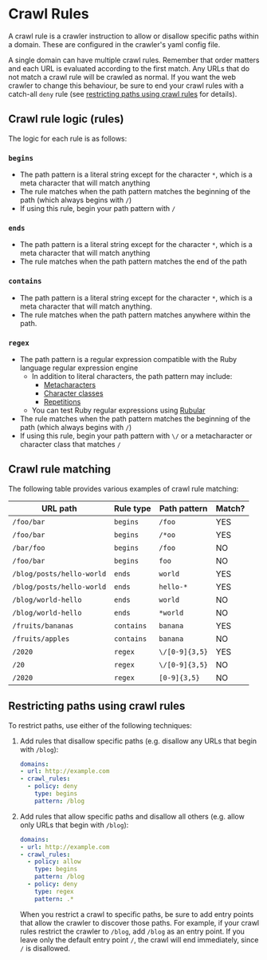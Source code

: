 # Crawl Rules

A crawl rule is a crawler instruction to allow or disallow specific paths within a domain.
These are configured in the crawler's yaml config file.

A single domain can have multiple crawl rules.
Remember that order matters and each URL is evaluated according to the first match.
Any URLs that do not match a crawl rule will be crawled as normal.
If you want the web crawler to change this behaviour, be sure to end your crawl rules with a catch-all `deny` rule (see [restricting paths using crawl rules](#restricting-paths-using-crawl-rules) for details).

## Crawl rule logic (rules)

The logic for each rule is as follows:

### `begins`

- The path pattern is a literal string except for the character `*`, which is a meta character that will match anything
- The rule matches when the path pattern matches the beginning of the path (which always begins with `/`)
- If using this rule, begin your path pattern with `/`

### `ends`

- The path pattern is a literal string except for the character `*`, which is a meta character that will match anything
- The rule matches when the path pattern matches the end of the path

### `contains`

- The path pattern is a literal string except for the character `*`, which is a meta character that will match anything.
- The rule matches when the path pattern matches anywhere within the path.

### `regex`

- The path pattern is a regular expression compatible with the Ruby language regular expression engine
  - In addition to literal characters, the path pattern may include:
    - [Metacharacters](https://ruby-doc.org/core-3.1.0/Regexp.html#class-Regexp-label-Metacharacters+and+Escapes)
    - [Character classes](https://ruby-doc.org/core-3.1.0/Regexp.html#class-Regexp-label-Character+Classes)
    - [Repetitions](https://ruby-doc.org/core-3.1.0/Regexp.html#class-Regexp-label-Repetition)
  - You can test Ruby regular expressions using [Rubular](https://rubular.com/)
- The rule matches when the path pattern matches the beginning of the path (which always begins with `/`)
- If using this rule, begin your path pattern with `\/` or a metacharacter or character class that matches `/`

## Crawl rule matching

The following table provides various examples of crawl rule matching:

| URL path                  | Rule type  | Path pattern   | Match? |
|---------------------------|------------|----------------|--------|
| `/foo/bar`                | `begins`   | `/foo`         | YES    |
| `/foo/bar`                | `begins`   | `/*oo`         | YES    |
| `/bar/foo`                | `begins`   | `/foo`         | NO     |
| `/foo/bar`                | `begins`   | `foo`          | NO     |
| `/blog/posts/hello-world` | `ends`     | `world`        | YES    |
| `/blog/posts/hello-world` | `ends`     | `hello-*`      | YES    |
| `/blog/world-hello `      | `ends`     | `world `       | NO     |
| `/blog/world-hello`       | `ends`     | `*world`       | NO     |
| `/fruits/bananas`         | `contains` | `banana`       | YES    |
| `/fruits/apples`          | `contains` | `banana`       | NO     |
| `/2020`                   | `regex`    | `\/[0-9]{3,5}` | YES    |
| `/20`                     | `regex`    | `\/[0-9]{3,5}` | NO     |
| `/2020`                   | `regex`    | `[0-9]{3,5}`   | NO     |

## Restricting paths using crawl rules

To restrict paths, use either of the following techniques:

1. Add rules that disallow specific paths (e.g. disallow any URLs that begin with `/blog`):
    ```yaml
    domains:
    - url: http://example.com
    - crawl_rules:
      - policy: deny
        type: begins
        pattern: /blog
    ```

2. Add rules that allow specific paths and disallow all others (e.g. allow only URLs that begin with `/blog`):
    ```yaml
    domains:
    - url: http://example.com
    - crawl_rules:
      - policy: allow
        type: begins
        pattern: /blog
      - policy: deny
        type: regex
        pattern: .*
    ```
    When you restrict a crawl to specific paths, be sure to add entry points that allow the crawler to discover those paths.
    For example, if your crawl rules restrict the crawler to `/blog`, add `/blog` as an entry point.
    If you leave only the default entry point `/`, the crawl will end immediately, since `/` is disallowed.